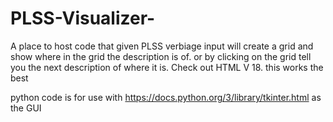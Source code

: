 # PLSS-Visualizer-
A place to host code that given PLSS verbiage input will create a grid and show where in the grid the description is of. or by clicking on the grid tell you the next description of where it is.
Check out HTML V 18. this works the best

python code is for use with https://docs.python.org/3/library/tkinter.html as the GUI
